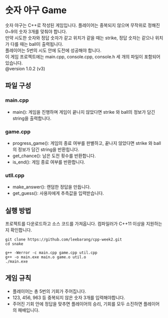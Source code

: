 # 숫자 야구 Game
숫자 야구는 C++로 작성된 게임입니다. 플레이어는 중복되지 않으며 무작위로 정해진 0~9의 숫자 3개를 맞춰야 합니다.   
만약 시도한 숫자와 정답 숫자가 같고 위치가 같을 때는 strike, 정답 숫자는 같으나 위치가 다를 때는 ball이 출력됩니다.   
플레이어는 5번의 시도 안에 도전에 성공해야 합니다.   
이 게임 프로젝트에는 main.cpp, console.cpp, console.h 세 개의 파일이 포함되어 있습니다.   
@version 1.0.2 (v3)

## 파일 구성
### main.cpp
* main(): 게임을 진행하며 게임이 끝나지 않았다면 strike 와 ball의 정보가 담긴 string을 출력합니다.
### game.cpp
* progress_game(): 게임의 종료 여부를 판별하고, 끝나지 않았다면 strike 와 ball의 정보가 담긴 string을 반환힙니다.
* get_chance(): 남은 도전 횟수를 반환합니다.
* is_end(): 게임 종료 여부를 반환합니다.
### utll.cpp
* make_answer(): 랜덤한 정답을 만듭니다.
* get_guess(): 사용자에게 추측값을 입력받습니다.

## 실행 방법
프로젝트를 다운로드하고 소스 코드를 가져옵니다.
컴파일러가 C++11 이상을 지원하는지 확인합니다.

```
git clone https://github.com/leebarang/cpp-week2.git 
cd snake

g++ -Werror -c main.cpp game.cpp util.cpp
g++ -o main.exe main.o game.o util.o
./main.exe
```

## 게임 규칙
* 플레이어는 총 5번의 기회가 주어집니다.   
* 123, 456, 963 등 중복되지 않은 숫자 3개를 입력해야합니다.
* 주어진 기회 안에 정답을 맞추면 플레이어의 승리, 기회를 모두 소진하면 플레이어의 패배입니다.
